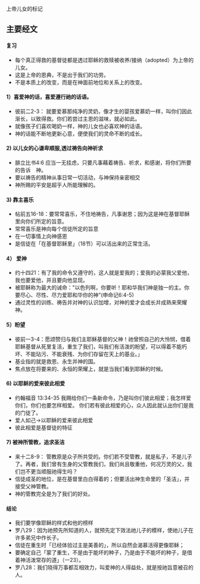 上帝儿女的标记

## 主要经文
#### 复习
- 每个真正得救的基督徒都是透过耶稣的救赎被收养/接纳（adopted）为上帝的儿女。
- 这是上帝的恩典，不是出于我们的功劳。
- 不是本质上的改变，而是在神面前地位和关系上的改变。
#### 1）喜爱神的话，喜爱遵行祂的话语。
- 彼前二2-3： 就要爱慕那纯净的灵奶，像才生的婴孩爱慕奶一样，叫你们因此渐长，以致得救。你们若尝过主恩的滋味，就必如此。
- 就像孩子们喜欢喝奶一样，神的儿女也必喜欢神的话语。
- 神的话能不断地更新心意，便使我们的灵命不断的成长。

#### 2) 以儿女的心谦卑顺服,透过祷告向神祈求 
- 腓立比书4:6 应当一无挂虑，只要凡事藉着祷告、祈求，和感谢，将你们所要的告诉　神。
- 要以祷告的精神从事日常一切活动，与神保持亲密相交
- 神所赐的平安是超乎人所能理解的。
  
#### 3) 靠主喜乐
- 帖前五16-18：要常常喜乐，不住地祷告，凡事谢恩；因为这是神在基督耶稣里向你们所定的旨意。
- 常常喜乐是神向每个信徒所定的旨意
- 在一切事情上向神感恩
- 是信徒在「在基督耶稣里」（18节）可以活出来的正常生活。

#### 4） 爱神
- 约十四21：有了我的命令又遵守的，这人就是爱我的；爱我的必蒙我父爱他，我也要爱他，并且要向他显现。
- 被耶稣称为最大的诫命："以色列啊，你要听！耶和华我们神是独一的主。你要尽心、尽性、尽力爱耶和华你的神"(申命记6:4-5)
- 通过灵性的训练、祷告并对神的认识加增，对神的爱才会成长并成熟来荣耀神。

#### 5）盼望
- 彼前一3-4：愿颂赞归与我们主耶稣基督的父神！祂曾照自己的大怜悯，借着耶稣基督从死里复活，重生了我们，叫我们有活泼的盼望，可以得着不能朽坏、不能玷污、不能衰残、为你们存留在天上的基业。」
- 基业指的就是救恩、永生并神的国。
- 焦点放在将要来的、永恒的荣耀上，就是当我们看到耶稣的时候。

#### 6) 以耶稣的爱来彼此相爱
- 约翰福音 13:34-35 我赐给你们一条新命令，乃是叫你们彼此相爱；我怎样爱你们，你们也要怎样相爱。 你们若有彼此相爱的心，众人因此就认出你们是我的门徒了。
- 爱人如己->以耶稣的爱来彼此相爱
- 彼此相爱是基督徒的特征

#### 7) 被神所管教，追求圣洁 
- 来十二8-9： 管教原是众子所共受的。你们若不受管教，就是私子，不是儿子了。再者，我们曾有生身的父管教我们，我们尚且敬重他，何况万灵的父，我们岂不更当顺服祂得生吗？
- 信徒成圣的地位，是在基督里白白得着的；但要活出神生命里的「圣洁」，并接受父神管教。
- 神的管教完全是为了我们的好处。


#### 结论
- 我们要学像耶稣的样式和他的榜样
- 罗八29：因为祂预先所知道的人，就预先定下效法祂儿子的模样，使祂儿子在许多弟兄中作长子。
- 信徒在重生时「已经体验过主是美善的」，所以自然会渴慕活得更像耶稣；
- 要确定自己「蒙了重生，不是由于能坏的种子，乃是由于不能坏的种子，是借着神活泼常存的道」（一23）。
- 罗八28：我们晓得万事都互相效力，叫爱神的人得益处，就是按祂旨意被召的人。








